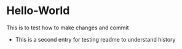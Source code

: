 # Hello-World

This is to test how to make changes and commit

- This is a second entry for testing readme to understand history
